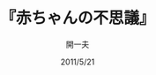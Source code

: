 ---
title: "『赤ちゃんの不思議』"
description: "生まれたての赤ちゃんは、母親を識別できるのか。テレビやロボットをどう捉えているのか。はたして超早期英語教育は有効なのか……。すべての大人が通過した赤ちゃん時代の「不思議」について、脳科学・認知科学における最新の研究成果を紹介、目まぐるしく変化する養育環境が発達にどう影響するのかについて論考する"
date: 2011/5/21
draft: false
hideToc: false
enableToc: true
enableTocContent: false
author: "開一夫"
tags: 
- 教育
- 認知科学
category: 
- 認知科学
series:
- 岩波新書
- 早稲田大学必修基礎演習テキスト100(2020年度)
image: images/feature2/content.png
---